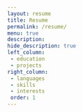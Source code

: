 ```yaml
---
layout: resume
title: Resume
permalink: /resume/
menu: true
description: 
hide_description: true
left_column:
 - education
 - projects
right_column:
 - languages
 - skills
 - interests
 order: 1
---
```

